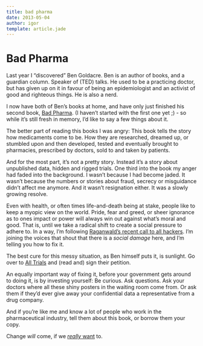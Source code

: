 ```yaml
---
title: bad pharma
date: 2013-05-04
author: igor
template: article.jade
---
```


# Bad Pharma

Last year I “discovered” Ben Goldacre.
Ben is an author of books, and a guardian column.
Speaker of (TED) talks.
He used to be a practicing doctor, but has given up on it in favour of being an epidemiologist and an activist of good and righteous things.
He is also a nerd.

I now have both of Ben’s books at home, and have only just finished his second book, [Bad Pharma](http://www.amazon.co.uk/dp/0007350740/ref=nosim?tag=bs0b-21 "Bad Pharma on Amazon (I'm not getting paid for linking this;)").
(I haven’t started with the first one yet ;) - so while it’s still fresh in memory, I’d like to say a few things about it.

The better part of reading this books I was angry: This book tells the story how medicaments come to be.
How they are researched, dreamed up, or stumbled upon and then developed, tested and eventually brought to pharmacies, prescribed by doctors, sold to and taken by patients.

And for the most part, it’s not a pretty story.
Instead it’s a story about unpublished data, hidden and rigged trials.
One third into the book my anger had faded into the background.
I wasn’t because I had become jaded.
It wasn’t because the numbers or stories about fraud, secrecy or misguidance didn’t affect me anymore.
And it wasn’t resignation either.
It was a slowly growing resolve.

Even with health, or often times life-and-death being at stake, people like to keep a myopic view on the world.
Pride, fear and greed, or sheer ignorance as to ones impact or power will always win out against what’s moral and good.
That is, until we take a radical shift to create a social pressure to adhere to.
In a way, I’m following [Raganwald’s recent call to all hackers](http://braythwayt.com/2013/04/29/calling-all-hackers.html).
I’m joining the voices that shout that there is a *social damage* here, and I’m telling you how to fix it.

The best cure for this messy situation, as Ben himself puts it, is sunlight.
Go over to [All Trials](http://www.alltrials.net/) and (read and) sign their petition.

An equally important way of fixing it, before your government gets around to doing it, is by investing yourself: Be curious.
Ask questions.
Ask your doctors where all these shiny posters in the waiting room come from.
Or ask them if they’d ever give away your confidential data a representative from a drug company.

And if you’re like me and know a lot of people who work in the pharmaceutical industry, tell them about this book, or borrow them your copy.

Change *will* come, if we [*really* want](http://lesswrong.com/lw/f1/beware_trivial_inconveniences/) to.
